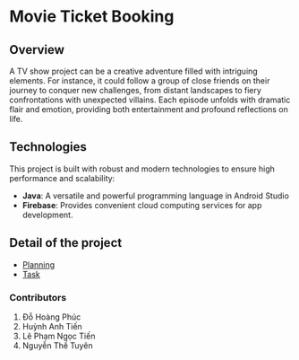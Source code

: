 ﻿# Movie Ticket Booking

## Overview
A TV show project can be a creative adventure filled with intriguing elements. For instance, it could follow a group of close friends on their journey to conquer new challenges, from distant landscapes to fiery confrontations with unexpected villains. Each episode unfolds with dramatic flair and emotion, providing both entertainment and profound reflections on life.

## Technologies
This project is built with robust and modern technologies to ensure high performance and scalability:
- **Java**:  A versatile and powerful programming language in Android Studio
- **Firebase**: Provides convenient cloud computing services for app development.

## Detail of the project
- [Planning](Planning.md)
- [Task](READMETASK..md)


### Contributors

1. Đỗ Hoàng Phúc
2. Huỳnh Anh Tiến
3. Lê Phạm Ngọc Tiến
4. Nguyễn Thế Tuyên


